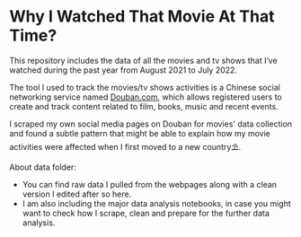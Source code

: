 # Why I Watched That Movie At That Time?


This repository includes the data of all the movies and tv shows that I‘ve watched during the past year from August 2021 to July 2022. 

The tool I used to track the movies/tv shows activities is a Chinese social networking service named [Douban.com](https://movie.douban.com), which allows registered users to create and track content related to film, books, music and recent events. 

I scraped my own social media pages on Douban for movies' data collection and found a subtle pattern that might be able to explain how my movie activities were affected when I first moved to a new country⛱️.

About data folder:

- You can find raw data I pulled from the webpages along with a clean version I edited after so here. 
- I am also including the major data analysis notebooks, in case you might want to check how I scrape, clean and prepare for the further data analysis.

